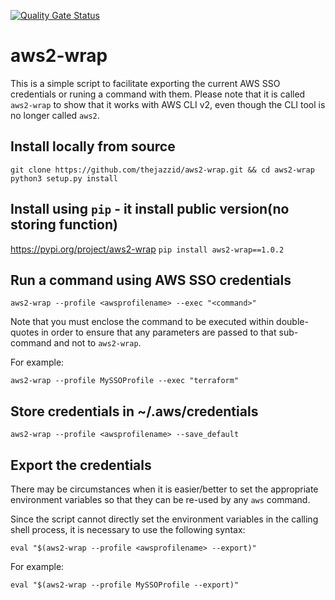 [![Quality Gate Status](https://sonarcloud.io/api/project_badges/measure?project=linaro-its_aws2-wrap&metric=alert_status)](https://sonarcloud.io/dashboard?id=linaro-its_aws2-wrap)

# aws2-wrap
This is a simple script to facilitate exporting the current AWS SSO credentials or runing a command with them. Please note that it is called `aws2-wrap` to show that it works with AWS CLI v2, even though the CLI tool is no longer called `aws2`.

## Install locally from source
`git clone https://github.com/thejazzid/aws2-wrap.git && cd aws2-wrap`
`python3 setup.py install`

## Install using `pip` - it install public version(no storing function)
https://pypi.org/project/aws2-wrap
`pip install aws2-wrap==1.0.2`

## Run a command using AWS SSO credentials

`aws2-wrap --profile <awsprofilename> --exec "<command>"`

Note that you must enclose the command to be executed within double-quotes in order to ensure that any parameters are passed to that sub-command and not to `aws2-wrap`.

For example:

`aws2-wrap --profile MySSOProfile --exec "terraform"`

## Store credentials in ~/.aws/credentials

`aws2-wrap --profile <awsprofilename> --save_default`


## Export the credentials

There may be circumstances when it is easier/better to set the appropriate environment variables so that they can be re-used by any `aws` command.

Since the script cannot directly set the environment variables in the calling shell process, it is necessary to use the following syntax:

`eval "$(aws2-wrap --profile <awsprofilename> --export)"`

For example:

`eval "$(aws2-wrap --profile MySSOProfile --export)"`
